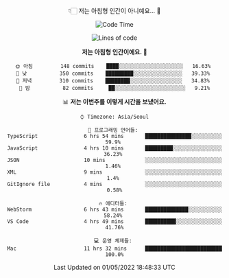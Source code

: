 <div align='center'>
 
👇🏻 저는 아침형 인간이 아니예요... 🙊
 
<!--START_SECTION:waka-->
![Code Time](http://img.shields.io/badge/Code%20Time-1%2C422%20hrs%2012%20mins-blue)

![Lines of code](https://img.shields.io/badge/%EC%A0%80%EB%8A%94%20%EC%97%AC%ED%83%9C%EA%B9%8C%EC%A7%80%20-120%20Thousand%20%EC%A4%84%EC%9D%98%20%EC%BD%94%EB%93%9C%EB%A5%BC%20%EC%9E%91%EC%84%B1%ED%96%88%EC%96%B4%EC%9A%94.-blue)

**저는 아침형 인간이에요. 🐤** 

```text
🌞 아침         148 commits    ████░░░░░░░░░░░░░░░░░░░░░   16.63% 
🌆 낮　         350 commits    █████████░░░░░░░░░░░░░░░░   39.33% 
🌃 저녁         310 commits    ████████░░░░░░░░░░░░░░░░░   34.83% 
🌙 밤　         82 commits     ██░░░░░░░░░░░░░░░░░░░░░░░   9.21%

```


📊 **저는 이번주를 이렇게 시간을 보냈어요.** 

```text
⌚︎ Timezone: Asia/Seoul

💬 프로그래밍 언어들: 
TypeScript               6 hrs 54 mins       ███████████████░░░░░░░░░░   59.9% 
JavaScript               4 hrs 10 mins       █████████░░░░░░░░░░░░░░░░   36.23% 
JSON                     10 mins             ░░░░░░░░░░░░░░░░░░░░░░░░░   1.46% 
XML                      9 mins              ░░░░░░░░░░░░░░░░░░░░░░░░░   1.4% 
GitIgnore file           4 mins              ░░░░░░░░░░░░░░░░░░░░░░░░░   0.58%

🔥 에디터들: 
WebStorm                 6 hrs 43 mins       ██████████████░░░░░░░░░░░   58.24% 
VS Code                  4 hrs 49 mins       ██████████░░░░░░░░░░░░░░░   41.76%

💻 운영 체제들: 
Mac                      11 hrs 32 mins      █████████████████████████   100.0%

```


 Last Updated on 01/05/2022 18:48:33 UTC
<!--END_SECTION:waka-->
 </div>
<!---
Emewjin/Emewjin is a ✨ special ✨ repository because its `README.md` (this file) appears on your GitHub profile.
You can click the Preview link to take a look at your changes.
--->
